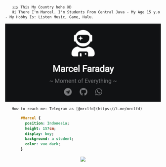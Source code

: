       🇮🇩 This My Country hehe XD
       Hi There I'm Marcel. I'm Students From Central Java - My Age 15 y.o - My Hobby Is: Listen Music, Game, Halu.     

<img align="center" src="https://raw.githubusercontent.com/kenzmobal/kenzmobal/main/assets/mrclfd.jpg" />

       How to reach me: Telegram as [@mrclfd](https://t.me/mrclfd)
</b>
<b>

```css
       #Marcel { 
         position: Indonesia; 
         height: 157cm; 
         display: boy; 
         background: a student; 
         color: vue dark;
       }
```

<p align="center">
<img align="center" src="https://github-readme-stats.vercel.app/api?username=kenzmobal&&show_icons=true&&custom_title=@mrclfd Github Stats&&hide_border=boolean&&theme=vue-dark"
</b>

